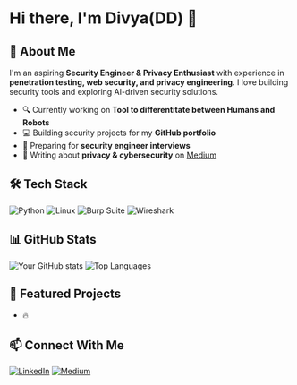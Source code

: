 # Hi there, I'm Divya(DD) 👋

## 🚀 About Me
I'm an aspiring **Security Engineer & Privacy Enthusiast** with experience in **penetration testing, web security, and privacy engineering**. 
I love building security tools and exploring AI-driven security solutions.

- 🔍 Currently working on **Tool to differentitate between Humans and Robots**
- 💻 Building security projects for my **GitHub portfolio**
- 🎯 Preparing for **security engineer interviews**
- 📝 Writing about **privacy & cybersecurity** on [Medium](https://medium.com/@addharshini)

## 🛠️ Tech Stack
![Python](https://img.shields.io/badge/Python-3776AB?style=for-the-badge&logo=python&logoColor=white)
![Linux](https://img.shields.io/badge/Linux-FCC624?style=for-the-badge&logo=linux&logoColor=black)
![Burp Suite](https://img.shields.io/badge/Burp%20Suite-FF8800?style=for-the-badge&logo=burpsuite&logoColor=white)
![Wireshark](https://img.shields.io/badge/Wireshark-1679A7?style=for-the-badge&logo=wireshark&logoColor=white)

## 📊 GitHub Stats
![Your GitHub stats](https://github-readme-stats.vercel.app/api?username=yourusername&show_icons=true&theme=tokyonight)
![Top Languages](https://github-readme-stats.vercel.app/api/top-langs/?username=yourusername&layout=compact&theme=tokyonight)

## 📌 Featured Projects
- 🔥 


## 📫 Connect With Me
[![LinkedIn](https://img.shields.io/badge/LinkedIn-0077B5?style=for-the-badge&logo=linkedin&logoColor=white)](https://www.linkedin.com/in/divya-dharshini-arth/)
[![Medium](https://img.shields.io/badge/Medium-12100E?style=for-the-badge&logo=medium&logoColor=white)](https://medium.com/@addharshini)

